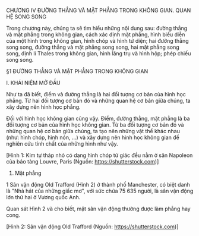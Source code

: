 CHƯƠNG IV
ĐƯỜNG THẲNG VÀ MẶT PHẲNG TRONG KHÔNG GIAN. QUAN HỆ SONG SONG

Trong chương này, chúng ta sẽ tìm hiểu những nội dung sau: đường thẳng và mặt phẳng trong không gian, cách xác định mặt phẳng, hình biểu diễn của một hình trong không gian, hình chóp và hình tứ diện; hai đường thẳng song song, đường thẳng và mặt phẳng song song, hai mặt phẳng song song, định lí Thales trong không gian, hình lăng trụ và hình hộp; phép chiếu song song.

§1 ĐƯỜNG THẲNG VÀ MẶT PHẲNG TRONG KHÔNG GIAN

I. KHÁI NIỆM MỞ ĐẦU

Như ta đã biết, điểm và đường thẳng là hai đối tượng cơ bản của hình học phẳng. Từ hai đối tượng cơ bản đó và những quan hệ cơ bản giữa chúng, ta xây dựng nên hình học phẳng.

Đối với hình học không gian cũng vậy. Điểm, đường thẳng, mặt phẳng là ba đối tượng cơ bản của hình học không gian. Từ ba đối tượng cơ bản đó và những quan hệ cơ bản giữa chúng, ta tạo nên những vật thể khác nhau (như: hình chóp, hình nón, ...) và xây dựng nên hình học không gian để nghiên cứu tính chất của những hình như vậy.

[Hình 1: Kim tự tháp nhỏ có dạng hình chóp tứ giác đều nằm ở sân Napoleon của bảo tàng Louvre, Paris (Nguồn: https://shutterstock.com)]

1. Mặt phẳng

1 Sân vận động Old Trafford (Hình 2) ở thành phố Manchester, có biệt danh là "Nhà hát của những giấc mơ", với sức chứa 75 635 người, là sân vận động lớn thứ hai ở Vương quốc Anh.

Quan sát Hình 2 và cho biết, mặt sân vận động thường được làm phẳng hay cong.

[Hình 2: Sân vận động Old Trafford (Nguồn: https://shutterstock.com)]